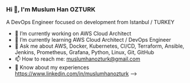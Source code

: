 ### Hi 👋, I'm Muslum Han OZTURK

A DevOps Engineer focused on development from Istanbul / TURKEY


- 🔭 I’m currently working on AWS Cloud Architect
- 🌱 I’m currently learning AWS Cloud Architect / DevOps Engineer
- 💬 Ask me about AWS, Docker, Kubernetes, CI/CD, Terraform, Ansible, Jenkins, Prometheus, Grafana, Python, Linux, Git, GitHub
- 📫 How to reach me: muslumhanozturk@gmail.com
- 📄 Know about my experiences https://www.linkedin.com/in/muslumhanozturk
-->
